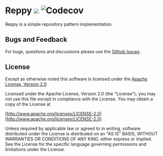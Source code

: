 # Reppy <img src="https://travis-ci.org/wingsofovnia/reppy.svg?branch=develop"> <img src="https://codecov.io/gh/wingsofovnia/reppy/branch/develop/graph/badge.svg" alt="Codecov" />
Reppy is a simple repository pattern implementation.

## Bugs and Feedback
For bugs, questions and discussions please use the [Github Issues](https://github.com/wingsofovnia/reppy/issues).

## License
Except as otherwise noted this software is licensed under the [Apache License, Version 2.0](http://www.apache.org/licenses/LICENSE-2.0)

Licensed under the Apache License, Version 2.0 (the "License"); you may not use this file except in compliance with the License. You may obtain a copy of the License at

[http://www.apache.org/licenses/LICENSE-2.0](http://www.apache.org/licenses/LICENSE-2.0)

Unless required by applicable law or agreed to in writing, software distributed under the License is distributed on an "AS IS" BASIS, WITHOUT WARRANTIES OR CONDITIONS OF ANY KIND, either express or implied. See the License for the specific language governing permissions and limitations under the License.